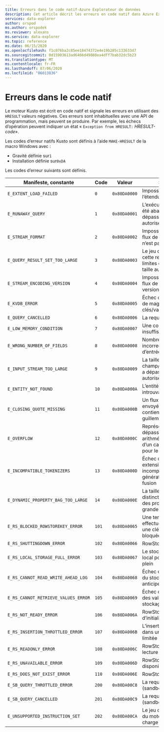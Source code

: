 ```yaml
---
title: Erreurs dans le code natif-Azure Explorateur de données
description: Cet article décrit les erreurs en code natif dans Azure Explorateur de données.
services: data-explorer
author: orspod
ms.author: orspodek
ms.reviewer: alexans
ms.service: data-explorer
ms.topic: reference
ms.date: 06/15/2020
ms.openlocfilehash: f1c076ba2c85ee18474372e4e19b285c133633d7
ms.sourcegitcommit: 0d15903613ad6466d49888ea4dff7bab32dc5b23
ms.translationtype: MT
ms.contentlocale: fr-FR
ms.lasthandoff: 07/06/2020
ms.locfileid: "86013836"
---
```

# <a name="errors-in-native-code"></a>Erreurs dans le code natif

Le moteur Kusto est écrit en code natif et signale les erreurs en utilisant des `HRESULT` valeurs négatives. Ces erreurs sont inhabituelles avec une API de programmation, mais peuvent se produire. Par exemple, les échecs d’opération peuvent indiquer un état « `Exception from HRESULT:` *HRESULT-code*».

Les codes d’erreur natifs Kusto sont définis à l’aide `MAKE-HRESULT` de la macro Windows avec :

* Gravité définie sur`1`
* Installation définie sur`0xDA`
  
Les codes d’erreur suivants sont définis.

|Manifeste, constante                  |Code  |Valeur       |Signification                                                                                                        |
|-----------------------------------|------|------------|---------------------------------------------------------------------------------------------------------------|
|`E_EXTENT_LOAD_FAILED`             | `0`  |`0x80DA0000`|Impossible de charger l’étendue des données                                                                                 |
|`E_RUNAWAY_QUERY`                  | `1`  |`0x80DA0001`|L’exécution de la requête a été abandonnée car elle a dépassé ses ressources autorisées                                              |
|`E_STREAM_FORMAT`                  | `2`  |`0x80DA0002`|Impossible d’analyser un flux de données, car il n’est pas au format correct                                                     |
|`E_QUERY_RESULT_SET_TOO_LARGE`     | `3`  |`0x80DA0003`|Le jeu de résultats pour cette requête dépasse ses limites d’enregistrement/de taille autorisées.                                         |
|`E_STREAM_ENCODING_VERSION`        | `4`  |`0x80DA0004`|Impossible d’analyser un flux de résultats, car sa version est inconnue                                                 |
|`E_KVDB_ERROR`                     | `5`  |`0x80DA0005`|Échec dans le composant de magasin de clés/valeurs incorporé                                                              |
|`E_QUERY_CANCELLED`                | `6`  |`0x80DA0006`|La requête a été annulée                                                                                             |
|`E_LOW_MEMORY_CONDITION`           | `7`  |`0x80DA0007`|Une condition de mémoire insuffisante s’est produite                                                                                  |
|`E_WRONG_NUMBER_OF_FIELDS`         | `8`  |`0x80DA0008`|Nombre de champs incorrect dans le flux d’entrée                                                                 |
|`E_INPUT_STREAM_TOO_LARGE`         | `9`  |`0x80DA0009`|La taille d’entrée d’un champ/enregistrement/flux a dépassé la longueur autorisée                                          |
|`E_ENTITY_NOT_FOUND`               | `10` |`0x80DA000A`|L’entité demandée est introuvable                                                                              |
|`E_CLOSING_QUOTE_MISSING`          | `11` |`0x80DA000B`|Un flux de fichier CSV envoyé pour réception contient un champ avec un guillemet manquant                                          |
|`E_OVERFLOW`                       | `12` |`0x80DA000C`|Représente une erreur de dépassement arithmétique. Le résultat d’un calcul est trop grand pour le type de destination     |
|`E_INCOMPATIBLE_TOKENIZERS`        | `13` |`0x80DA000D`|Échec de la fusion des extensions en raison d’une incompatibilité de générateurs des index de fusion                                    |
|`E_DYNAMIC_PROPERTY_BAG_TOO_LARGE` | `14` |`0x80DA000E`|La taille combinée des clés distinctes du conteneur des propriétés est trop grande                                             |
|`E_RS_BLOCKED_ROWSTOREKEY_ERROR`   | `101`|`0x80DA0065`|Une tentative a été effectuée pour accéder à une clé de RowStore bloquée                                                           |
|`E_RS_SHUTTINGDOWN_ERROR`          | `102`|`0x80DA0066`|RowStore s’arrête                                                                                      |
|`E_RS_LOCAL_STORAGE_FULL_ERROR`    | `103`|`0x80DA0067`|Le stockage sur disque local pour RowStore est plein                                                                        |
|`E_RS_CANNOT_READ_WRITE_AHEAD_LOG` | `104`|`0x80DA0068`|Échec de la lecture à partir du stockage d’écriture anticipée RowStore                                                           |
|`E_RS_CANNOT_RETRIEVE_VALUES_ERROR`| `105`|`0x80DA0069`|Échec de la récupération des valeurs à partir du stockage RowStore                                                               |
|`E_RS_NOT_READY_ERROR`             | `106`|`0x80DA006A`|RowStore est en cours d’initialisation                                                                                       |
|`E_RS_INSERTION_THROTTLED_ERROR`   | `107`|`0x80DA006B`|L’insertion de la valeur dans un RowStore a été limitée                                                                    |
|`E_RS_READONLY_ERROR`              | `108`|`0x80DA006C`|RowStore est joint en état lecture seule                                                                        |
|`E_RS_UNAVAILABLE_ERROR`           | `109`|`0x80DA006D`|RowStore n’est pas disponible actuellement                                                                              |
|`E_RS_DOES_NOT_EXIST_ERROR`        | `110`|`0x80DA006E`|RowStore n’existe pas                                                                                         |
|`E_SB_QUERY_THROTTLED_ERROR`       | `200`|`0x80DA00C8`|La requête bac à sable (sandbox) a été limitée                                                                                  |
|`E_SB_QUERY_CANCELLED`             | `201`|`0x80DA00C9`|La requête bac à sable (sandbox) a été annulée                                                                                   |
|`E_UNSUPPORTED_INSTRUCTION_SET`    | `202`|`0x80DA00CA`|Le jeu d’instructions requis du moteur n’est pas pris en charge par ce processeur                                                   |
